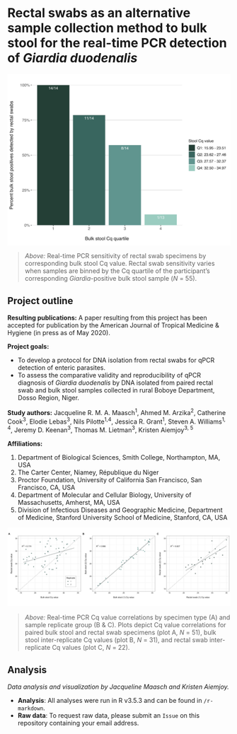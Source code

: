 # Rectal swabs as an alternative sample collection method to bulk stool for the real-time PCR detection of *Giardia duodenalis* 

<p align="center">   
<img src="https://github.com/jmaasch/giardia-swab-detection/blob/master/figures/figures_resubmit/AJTMH_R1_figure2_cq_quartile_small.jpg" width=700 align="middle"/>
</p>

> *Above:* Real-time PCR sensitivity of rectal swab specimens by corresponding bulk stool Cq value. Rectal swab sensitivity varies when samples are binned by the Cq quartile of the participant’s corresponding *Giardia*-positive bulk stool sample (*N* = 55).


## Project outline

**Resulting publications:** A paper resulting from this project has been accepted for publication by the American Journal of Tropical Medicine & Hygiene (in press as of May 2020).

**Project goals:**
* To develop a protocol for DNA isolation from rectal swabs for qPCR detection of enteric parasites.
* To assess the comparative validity and reproducibility of qPCR diagnosis of *Giardia duodenalis* by DNA isolated from paired rectal swab and bulk stool samples collected in rural Boboye Department, Dosso Region, Niger.

**Study authors:** Jacqueline R. M. A. Maasch<sup>1</sup>, Ahmed M. Arzika<sup>2</sup>, Catherine Cook<sup>3</sup>, Elodie Lebas<sup>3</sup>, Nils Pilotte<sup>1,4</sup>, Jessica R. Grant<sup>1</sup>, Steven A. Williams<sup>1, 4</sup>, Jeremy D. Keenan<sup>3</sup>, Thomas M. Lietman<sup>3</sup>, Kristen Aiemjoy<sup>3, 5</sup>

**Affiliations:**
1. Department of Biological Sciences, Smith College, Northampton, MA, USA
2. The Carter Center, Niamey, République du Niger
3. Proctor Foundation, University of California San Francisco, San Francisco, CA, USA
4. Department of Molecular and Cellular Biology, University of Massachusetts, Amherst, MA, USA
5. Division of Infectious Diseases and Geographic Medicine, Department of Medicine, Stanford University School of Medicine, Stanford, CA, USA

<p align="center">   
<img src="https://github.com/jmaasch/giardia-swab-detection/blob/master/figures/figures_resubmit/AJTMH_R1_figure1_scatter_grid_horizontal_small.jpg" />
</p>

> *Above:* Real-time PCR Cq value correlations by specimen type (A) and sample replicate group (B & C). Plots depict Cq value correlations for paired bulk stool and rectal swab specimens (plot A, *N* = 51), bulk stool inter-replicate Cq values (plot B, *N* = 31), and rectal swab inter-replicate Cq values (plot C, *N* = 22).

## Analysis

*Data analysis and visualization by Jacqueline Maasch and Kristen Aiemjoy.*

* **Analysis**: All analyses were run in R v3.5.3 and can be found in ```/r-markdown```.
* **Raw data**: To request raw data, please submit an ```Issue``` on this repository containing your email address.
